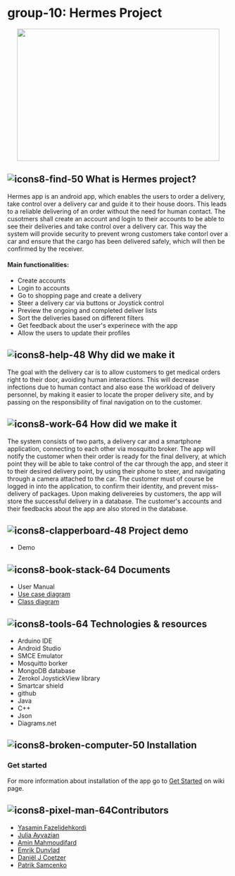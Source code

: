 # group-10: Hermes Project
<p align="center">
 <img width="460" height="300" src="https://user-images.githubusercontent.com/95288826/169854101-7b736ac2-b5ae-41c7-a980-2c0f84910af6.png"
>
</p>


## ![icons8-find-50](https://user-images.githubusercontent.com/95288826/169863151-8a7cc546-9110-421c-a58d-f314e9738e14.png) What is Hermes project?
 
Hermes app is an android app, which enables the users to order a delivery, take control over a delivery car and guide it to their house doors. This leads to a reliable delivering of an order without the need for human contact. The cusotmers shall create an account and login to their accounts to be able to see their deliveries and take control over a delivery car. This way the system will provide security to prevent wrong customers take contorl over a car and ensure that the cargo has been delivered safely, which will then be confirmed by the receiver.

#### Main functionalities:
* Create accounts
* Login to accounts
* Go to shopping page and create a delivery
* Steer a delivery car via buttons or Joystick control
* Preview the ongoing and completed deliver lists
* Sort the deliveries based on different filters
* Get feedback about the user's experinece with the app
* Allow the users to update their profiles


## ![icons8-help-48](https://user-images.githubusercontent.com/95288826/169860837-2b237f3f-5e56-4449-b92f-fb003000db13.png) Why did we make it
The goal with the delivery car is to allow customers to get medical orders right to their door, avoiding human interactions. This will decrease infections due to human contact and also ease the workload of delivery personnel, by making it easier to locate the proper delivery site, and by passing on the responsibility of final navigation on to the customer.

## ![icons8-work-64](https://user-images.githubusercontent.com/95288826/169863588-acf6a026-03e5-4f45-b5d8-e59eb2910a73.png) How did we make it
 
The system consists of two parts, a delivery car and a smartphone application, connecting to each other via mosquitto broker. The app will notify the customer when their order is ready for the final delivery, at which point they will be able to take control of the car through the app, and steer it to their desired delivery point, by using their phone to steer, and navigating through a camera attached to the car. The customer must of course be logged in into the application, to confirm their identity, and prevent miss-delivery of packages. Upon making delivereies by customers, the app will store the successful delivery in a database. The customer's accounts and their feedbacks about the app are also stored in the database.
## ![icons8-clapperboard-48](https://user-images.githubusercontent.com/95288826/169866347-6d6882ad-fabd-48d9-8af0-394597e2e177.png) Project demo
* Demo
## ![icons8-book-stack-64](https://user-images.githubusercontent.com/95288826/169868931-c062e87f-4d79-4a07-a3ec-6e965de978df.png) Documents
* User Manual
* [Use case diagram](https://github.com/DIT113-V22/group-10/wiki/Use-Case-Diagram)
* [Class diagram](https://github.com/DIT113-V22/group-10/wiki/Class-Diagram)
## ![icons8-tools-64](https://user-images.githubusercontent.com/95288826/169868576-7a9f1868-598f-4dd8-bcc4-990196ec8004.png) Technologies & resources
* Arduino IDE
* Android Studio
* SMCE Emulator
* Mosquitto borker
* MongoDB database
* Zerokol JoystickView library
* Smartcar shield
* github
* Java 
* C++
* Json
* Diagrams.net
## ![icons8-broken-computer-50](https://user-images.githubusercontent.com/95288826/169870606-79afd88d-8d2d-49ac-a70c-87d25689ee3c.png) Installation
### Get started
For more information about installation of the app go to [Get Started](https://github.com/DIT113-V22/group-10/wiki/Get-Started) on wiki page.
## ![icons8-pixel-man-64](https://user-images.githubusercontent.com/95288826/169869731-943f6d3c-f965-4809-ae08-e884f56e74ff.png)Contributors
* [Yasamin Fazelidehkordi](https://github.com/YasaminFazeli)
* [Julia Ayvazian](https://github.com/juliaayvazian)
* [Amin Mahmoudifard](https://github.com/aminmahmoam)
* [Emrik Dunvlad](https://github.com/Kirme1)
* [Daniël J Coetzer](https://github.com/DanielJCoetzer)
* [Patrik Samcenko](https://github.com/nihilisss)



